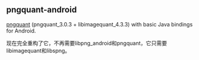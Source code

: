 
## pngquant-android

[pngquant](https://pngquant.org/) (pngquant_3.0.3 + libimagequant_4.3.3) with basic Java bindings for Android.

现在完全重构了它，不再需要libpng_android和pngquant，它只需要libimagequant和libspng。
